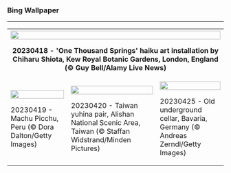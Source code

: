 <h3>Bing Wallpaper</h3>
<hr/>
<table><tr><th colspan="3"><img src="https://www.bing.com/th?id=OHR.OneThousandSprings_EN-US8092648404_1920x1080.jpg&amp;rf=LaDigue_1920x1080.jpg&amp;pid=hp" width="100%"/><p>20230418 - 'One Thousand Springs' haiku art installation by Chiharu Shiota, Kew Royal Botanic Gardens, London, England (© Guy Bell/Alamy Live News)</p></th></tr>
<tr><td><img src="https://www.bing.com/th?id=OHR.MPPUnesco_EN-US8204922969_1920x1080.jpg&amp;rf=LaDigue_1920x1080.jpg&amp;pid=hp" width="100%"/><p>20230419 - Machu Picchu, Peru (© Dora Dalton/Getty Images)</p></td><td><img src="https://www.bing.com/th?id=OHR.TaiwanYuhina_EN-US1768443431_1920x1080.jpg&amp;rf=LaDigue_1920x1080.jpg&amp;pid=hp" width="100%"/><p>20230420 - Taiwan yuhina pair, Alishan National Scenic Area, Taiwan (© Staffan Widstrand/Minden Pictures)</p></td><td><img src="https://www.bing.com/th?id=OHR.FranconianWineCellar_EN-US3287515626_1920x1080.jpg&amp;rf=LaDigue_1920x1080.jpg&amp;pid=hp" width="100%"/><p>20230425 - Old underground cellar, Bavaria, Germany (© Andreas Zerndl/Getty Images)</p></td></tr></table>
